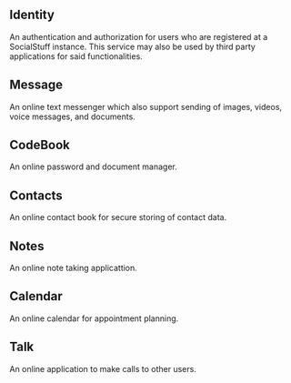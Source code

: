 ## Identity
An authentication and authorization for users who are registered at a SocialStuff instance.
This service may also be used by third party applications for said functionalities.

## Message
An online text messenger which also support sending of images, videos, voice messages, and documents.

## CodeBook
An online password and document manager.

## Contacts
An online contact book for secure storing of contact data.

## Notes
An online note taking applicattion.

## Calendar
An online calendar for appointment planning.

## Talk
An online application to make calls to other users.
